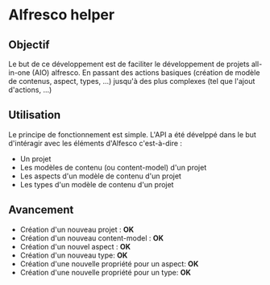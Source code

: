 # Alfresco helper
## Objectif
Le but de ce développement est de faciliter le développement de projets all-in-one (AIO) alfresco. 
En passant des actions basiques (création de modèle de contenus, aspect, types, ...) jusqu'à des plus complexes (tel que l'ajout d'actions, ...)
## Utilisation
Le principe de fonctionnement est simple.
L'API a été dévelppé dans le but d'intéragir avec les éléments d'Alfesco c'est-à-dire :
* Un projet
* Les modèles de contenu (ou content-model) d'un projet
* Les aspects d'un modèle de contenu d'un projet
* Les types d'un modèle de contenu d'un projet

## Avancement
* Création d'un nouveau projet : **OK**
* Création d'un nouveau content-model : **OK**
* Création d'un nouvel aspect : **OK**
* Création d'un nouveau type: **OK**
* Création d'une nouvelle propriété pour un aspect: **OK**
* Création d'une nouvelle propriété pour un type: **OK**